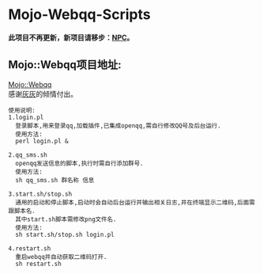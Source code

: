 # Mojo-Webqq-Scripts

**此项目不再更新，新项目请移步：[NPC](https://github.com/huangzhongzhang/NPC)。**

## Mojo::Webqq项目地址:
[Mojo::Webqq](https://github.com/sjdy521/Mojo-Webqq)  
感谢[灰灰](https://github.com/sjdy521)的倾情付出。

```
使用说明:
1.login.pl
  登录脚本,用来登录qq,加载插件,已集成openqq,需自行修改QQ号及后台运行.
  使用方法:
  perl login.pl &

2.qq_sms.sh
  openqq发送信息的脚本,执行时需自行添加群号.
  使用方法:
  sh qq_sms.sh 群名称 信息

3.start.sh/stop.sh
  通用的启动和停止脚本,启动时会自动后台运行并输出相关日志,并在终端显示二维码,后面需跟脚本名.
  其中start.sh脚本需修改png文件名.
  使用方法:
  sh start.sh/stop.sh login.pl

4.restart.sh
  重启webqq并自动获取二维码打开.
  sh restart.sh
```
